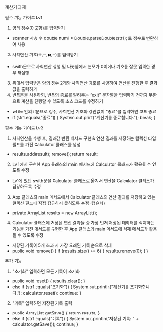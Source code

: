 계산기 과제

필수 기능 가이드 Lv1
1. 양의 정수(0 포함)를 입력받기
  - scanner 사용 후 double num1 = Double.parseDouble(str1); 로 정수로 변환하여 사용
2. 사칙연산 기호(➕,➖,✖️,➗)를 입력받기
  - swith문으로 사칙연산 실행 및 나눗셈에서 분모가 0이거나 기호를 잘못 입력한 경우 재실행
3. 위에서 입력받은 양의 정수 2개와 사칙연산 기호를 사용하여 연산을 진행한 후 결과값을 출력하기
4. 반복문을 사용하되, 반복의 종료를 알려주는 “exit” 문자열을 입력하기 전까지 무한으로 계산을 진행할 수 있도록 소스 코드를 수정하기
  - while 안의 if문으로 정수, 사칙연산 기호와 상관없이 "종료"를 입력하면 코드 종료
  - if (str1.equals("종료")) {
    System.out.print("계산기를 종료합니다.");
    break;
    }

필수 기능 가이드 Lv2
1. 사칙연산을 수행 후, 결과값 반환 메서드 구현 & 연산 결과를 저장하는 컬렉션 타입 필드를 가진 Calculator 클래스를 생성
  - results.add(result);
    remove();
    return result;
2. Lv 1에서 구현한 App 클래스의 main 메서드에 Calculator 클래스가 활용될 수 있도록 수정
  - Lv1에 있던 swith문을 Calculator 클래스로 옮겨서 연산을 Calculator 클래스가 담당하도록 수정
3. App 클래스의 main 메서드에서 Calculator 클래스의 연산 결과를 저장하고 있는 컬렉션 필드에 직접 접근하지 못하도록 수정 (캡슐화)
  - private ArrayList<Double> results = new ArrayList<Double>();
4. Calculator 클래스에 저장된 연산 결과들 중 가장 먼저 저장된 데이터를 삭제하는 기능을 가진 메서드를 구현한 후 App 클래스의 main 메서드에 삭제 메서드가 활용될 수 있도록 수정
  - 저장된 기록이 5개 초과 시 가장 오래된 기록 순으로 삭제
  - public void remove() {
    if (results.size() >= 6) {
    results.remove(0);
      }
    }

추가 기능
1. "초기화" 입력하면 모든 기록이 초기화
  - public void reset() {
    results.clear();
    }
  - else if (str1.equals("초기화")) {
    System.out.println("계산기를 초기화합니다.");
    calculator.reset();
    continue;
    }
2. "기록" 입력하면 저장된 기록 출력
  - public ArrayList<Double> getSave() {
    return results;
    }
  - else if (str1.equals("기록")) {
    System.out.println("저장된 기록: " + calculator.getSave());
    continue;
    }
